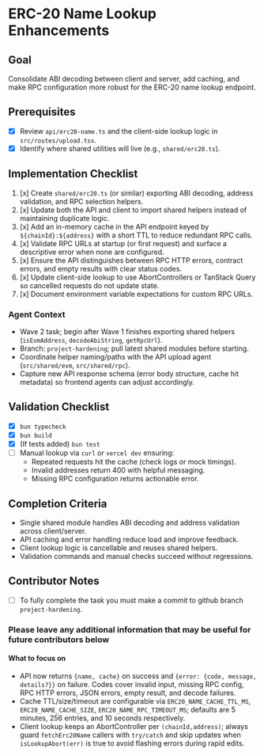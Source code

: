 # ERC-20 Name Lookup Enhancements

## Goal

Consolidate ABI decoding between client and server, add caching, and make RPC configuration more robust for the ERC-20 name lookup endpoint.

## Prerequisites

- [x] Review `api/erc20-name.ts` and the client-side lookup logic in `src/routes/upload.tsx`.
- [x] Identify where shared utilities will live (e.g., `shared/erc20.ts`).

## Implementation Checklist

1. [x] Create `shared/erc20.ts` (or similar) exporting ABI decoding, address validation, and RPC selection helpers.
2. [x] Update both the API and client to import shared helpers instead of maintaining duplicate logic.
3. [x] Add an in-memory cache in the API endpoint keyed by `${chainId}:${address}` with a short TTL to reduce redundant RPC calls.
4. [x] Validate RPC URLs at startup (or first request) and surface a descriptive error when none are configured.
5. [x] Ensure the API distinguishes between RPC HTTP errors, contract errors, and empty results with clear status codes.
6. [x] Update client-side lookup to use AbortControllers or TanStack Query so cancelled requests do not update state.
7. [x] Document environment variable expectations for custom RPC URLs.

### Agent Context
- Wave 2 task; begin after Wave 1 finishes exporting shared helpers (`isEvmAddress`, `decodeAbiString`, `getRpcUrl`).
- Branch: `project-hardening`; pull latest shared modules before starting.
- Coordinate helper naming/paths with the API upload agent (`src/shared/evm`, `src/shared/rpc`).
- Capture new API response schema (error body structure, cache hit metadata) so frontend agents can adjust accordingly.

## Validation Checklist

- [x] `bun typecheck`
- [x] `bun build`
- [x] (If tests added) `bun test`
- [ ] Manual lookup via `curl` or `vercel dev` ensuring:
  - Repeated requests hit the cache (check logs or mock timings).
  - Invalid addresses return 400 with helpful messaging.
  - Missing RPC configuration returns actionable error.

## Completion Criteria

- Single shared module handles ABI decoding and address validation across client/server.
- API caching and error handling reduce load and improve feedback.
- Client lookup logic is cancellable and reuses shared helpers.
- Validation commands and manual checks succeed without regressions.

## Contributor Notes

- [ ] To fully complete the task you must make a commit to github branch `project-hardening`.

### Please leave any additional information that may be useful for future contributors below

#### What to focus on

- API now returns `{name, cache}` on success and `{error: {code, message, details?}}` on failure. Codes cover invalid input, missing RPC config, RPC HTTP errors, JSON errors, empty result, and decode failures.
- Cache TTL/size/timeout are configurable via `ERC20_NAME_CACHE_TTL_MS`, `ERC20_NAME_CACHE_SIZE`, `ERC20_NAME_RPC_TIMEOUT_MS`; defaults are 5 minutes, 256 entries, and 10 seconds respectively.
- Client lookup keeps an AbortController per `(chainId,address)`; always guard `fetchErc20Name` callers with `try/catch` and skip updates when `isLookupAbort(err)` is true to avoid flashing errors during rapid edits.
